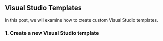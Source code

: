 ## Visual Studio Templates
In this post, we will examine how to create custom Visual Studio templates. 

### 1. Create a new Visual Studio template
